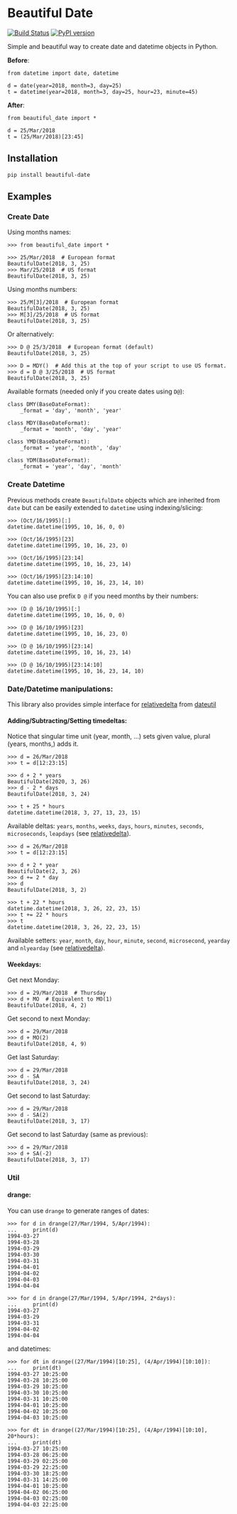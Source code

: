 # Beautiful Date

[![Build Status](https://travis-ci.org/kuzmoyev/beautiful-date.svg?branch=master)](https://travis-ci.org/kuzmoyev/beautiful-date)
[![PyPI version](https://badge.fury.io/py/beautiful-date.svg)](https://badge.fury.io/py/beautiful-date)

Simple and beautiful way to create date and datetime objects in Python.
       
**Before**:

    from datetime import date, datetime
    
    d = date(year=2018, month=3, day=25)
    t = datetime(year=2018, month=3, day=25, hour=23, minute=45)
    
**After**:

    from beautiful_date import *
    
    d = 25/Mar/2018
    t = (25/Mar/2018)[23:45]


## Installation

    pip install beautiful-date


## Examples

### Create Date

Using months names:

    >>> from beautiful_date import *
    
    >>> 25/Mar/2018  # European format
    BeautifulDate(2018, 3, 25)
    >>> Mar/25/2018  # US format
    BeautifulDate(2018, 3, 25)
    
Using months numbers:
    
    >>> 25/M[3]/2018  # European format
    BeautifulDate(2018, 3, 25)
    >>> M[3]/25/2018  # US format
    BeautifulDate(2018, 3, 25)

Or alternatively:

    >>> D @ 25/3/2018  # European format (default)
    BeautifulDate(2018, 3, 25)
    
    >>> D = MDY()  # Add this at the top of your script to use US format. 
    >>> d = D @ 3/25/2018  # US format
    BeautifulDate(2018, 3, 25)
    
Available formats (needed only if you create dates using `D@`):
    
    class DMY(BaseDateFormat):
        _format = 'day', 'month', 'year'

    class MDY(BaseDateFormat):
        _format = 'month', 'day', 'year'
    
    class YMD(BaseDateFormat):
        _format = 'year', 'month', 'day'
    
    class YDM(BaseDateFormat):
        _format = 'year', 'day', 'month'
 
 
### Create Datetime

Previous methods create `BeautifulDate` objects which are inherited from `date` but can be 
easily extended to `datetime` using indexing/slicing:
 
    >>> (Oct/16/1995)[:]
    datetime.datetime(1995, 10, 16, 0, 0)

    >>> (Oct/16/1995)[23]
    datetime.datetime(1995, 10, 16, 23, 0)

    >>> (Oct/16/1995)[23:14]
    datetime.datetime(1995, 10, 16, 23, 14)

    >>> (Oct/16/1995)[23:14:10]
    datetime.datetime(1995, 10, 16, 23, 14, 10)

You can also use prefix `D @` if you need months by their numbers:    
    
    >>> (D @ 16/10/1995)[:]
    datetime.datetime(1995, 10, 16, 0, 0)

    >>> (D @ 16/10/1995)[23]
    datetime.datetime(1995, 10, 16, 23, 0)

    >>> (D @ 16/10/1995)[23:14]
    datetime.datetime(1995, 10, 16, 23, 14)

    >>> (D @ 16/10/1995)[23:14:10]
    datetime.datetime(1995, 10, 16, 23, 14, 10)
    
### Date/Datetime manipulations:

This library also provides simple interface for 
[relativedelta](http://dateutil.readthedocs.io/en/stable/relativedelta.html) from 
[dateutil](http://dateutil.readthedocs.io/en/stable/index.html)

#### Adding/Subtracting/Setting timedeltas:

Notice that singular time unit (year, month, ...) sets given value, plural (years, months,) adds it.


    >>> d = 26/Mar/2018
    >>> t = d[12:23:15]
    
    >>> d + 2 * years
    BeautifulDate(2020, 3, 26)
    >>> d - 2 * days
    BeautifulDate(2018, 3, 24)
    
    >>> t + 25 * hours
    datetime.datetime(2018, 3, 27, 13, 23, 15)
    
Available deltas: `years`, `months`, `weeks`, `days`, `hours`, `minutes`, 
`seconds`, `microseconds`, `leapdays`
(see [relativedelta](http://dateutil.readthedocs.io/en/stable/relativedelta.html)).


    >>> d = 26/Mar/2018
    >>> t = d[12:23:15]
    
    >>> d + 2 * year
    BeautifulDate(2, 3, 26)
    >>> d += 2 * day
    >>> d
    BeautifulDate(2018, 3, 2)
    
    >>> t + 22 * hours
    datetime.datetime(2018, 3, 26, 22, 23, 15)
    >>> t += 22 * hours
    >>> t
    datetime.datetime(2018, 3, 26, 22, 23, 15)

Available setters: `year`, `month`, `day`, `hour`, `minute`, `second`, `microsecond`,
`yearday` and `nlyearday`
(see [relativedelta](http://dateutil.readthedocs.io/en/stable/relativedelta.html)).


#### Weekdays:

Get next Monday:

    >>> d = 29/Mar/2018  # Thursday
    >>> d + MO  # Equivalent to MO(1)
    BeautifulDate(2018, 4, 2)

Get second to next Monday:

    >>> d = 29/Mar/2018
    >>> d + MO(2)
    BeautifulDate(2018, 4, 9)

Get last Saturday:

    >>> d = 29/Mar/2018
    >>> d - SA
    BeautifulDate(2018, 3, 24)

Get second to last Saturday:

    >>> d = 29/Mar/2018
    >>> d - SA(2)
    BeautifulDate(2018, 3, 17)

Get second to last Saturday (same as previous):

    >>> d = 29/Mar/2018
    >>> d + SA(-2)
    BeautifulDate(2018, 3, 17)
    
### Util

#### drange:

You can use `drange` to generate ranges of dates:

    >>> for d in drange(27/Mar/1994, 5/Apr/1994):
    ...     print(d)
    1994-03-27
    1994-03-28
    1994-03-29
    1994-03-30
    1994-03-31
    1994-04-01
    1994-04-02
    1994-04-03
    1994-04-04
    
    >>> for d in drange(27/Mar/1994, 5/Apr/1994, 2*days):
    ...     print(d)
    1994-03-27
    1994-03-29
    1994-03-31
    1994-04-02
    1994-04-04
    
and datetimes:

    >>> for dt in drange((27/Mar/1994)[10:25], (4/Apr/1994)[10:10]):
    ...     print(dt)
    1994-03-27 10:25:00
    1994-03-28 10:25:00
    1994-03-29 10:25:00
    1994-03-30 10:25:00
    1994-03-31 10:25:00
    1994-04-01 10:25:00
    1994-04-02 10:25:00
    1994-04-03 10:25:00
    
    >>> for dt in drange((27/Mar/1994)[10:25], (4/Apr/1994)[10:10], 20*hours):
    ...     print(dt)
    1994-03-27 10:25:00
    1994-03-28 06:25:00
    1994-03-29 02:25:00
    1994-03-29 22:25:00
    1994-03-30 18:25:00
    1994-03-31 14:25:00
    1994-04-01 10:25:00
    1994-04-02 06:25:00
    1994-04-03 02:25:00
    1994-04-03 22:25:00